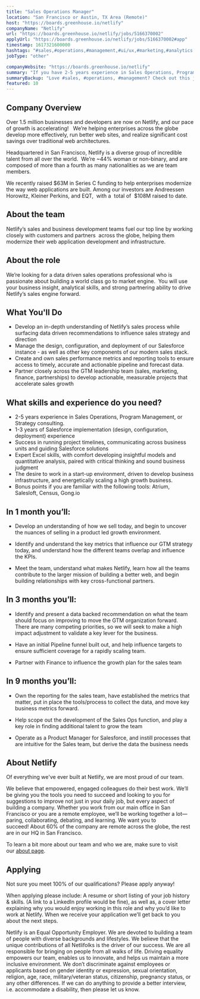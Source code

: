 ```yaml
---
title: "Sales Operations Manager"
location: "San Francisco or Austin, TX Area (Remote)"
host: "https://boards.greenhouse.io/netlify"
companyName: "Netlify"
url: "https://boards.greenhouse.io/netlify/jobs/5166370002"
applyUrl: "https://boards.greenhouse.io/netlify/jobs/5166370002#app"
timestamp: 1617321600000
hashtags: "#sales,#operations,#management,#ui/ux,#marketing,#analytics,#analysis,#finance,#office,#rest"
jobType: "other"

companyWebsite: "https://boards.greenhouse.io/netlify"
summary: "If you have 2-5 years experience in Sales Operations, Program Management or Strategy consulting, Netlify is looking for someone with your knowledge."
summaryBackup: "Love #sales, #operations, #management? Check out this job post!"
featured: 10
---
```


## Company Overview

Over 1.5 million businesses and developers are now on Netlify, and our pace of growth is accelerating!   We’re helping enterprises across the globe develop more effectively, run better web sites, and realize significant cost savings over traditional web architectures. 

Headquartered in San Francisco, Netlify is a diverse group of incredible talent from all over the world.  We’re ~44% woman or non-binary, and are composed of more than a fourth as many nationalities as we are team members.

We recently raised $63M in Series C funding to help enterprises modernize the way web applications are built. Among our investors are Andreessen Horowitz, Kleiner Perkins, and EQT,  with a  total of  $108M raised to date.

## About the team

Netlify’s sales and business development teams fuel our top line by working closely with customers and partners  across the globe, helping them modernize their web application development and infrastructure.

## About the role

We’re looking for a data driven sales operations professional who is passionate about building a world class go to market engine.  You will use your business insight, analytical skills, and strong partnering ability to drive Netlify’s sales engine forward. 

## What You'll Do

*   Develop an in-depth understanding of Netlify’s sales process while surfacing data driven recommendations to influence sales strategy and direction
*   Manage the design, configuration, and deployment of our Salesforce instance - as well as other key components of our modern sales stack. 
*   Create and own sales performance metrics and reporting tools to ensure access to timely, accurate and actionable pipeline and forecast data. 
*   Partner closely across the GTM leadership team (sales, marketing, finance, partnerships) to develop actionable, measurable projects that accelerate sales growth

## What skills and experience do you need?

*   2-5 years experience in Sales Operations, Program Management, or Strategy consulting. 
*   1-3 years of Salesforce implementation (design, configuration, deployment) experience
*   Success in running project timelines, communicating across business units and guiding Salesforce solutions
*   Expert Excel skills, with comfort developing insightful models and quantitative analysis, paired with critical thinking and sound business judgment
*   The desire to work in a start-up environment, driven to develop business infrastructure, and energetically scaling a high growth business.
*   Bonus points if you are familiar with the following tools: Atrium, Salesloft, Census, Gong.io

## In 1 month you’ll:

*   Develop an understanding of how we sell today, and begin to uncover the nuances of selling in a product led growth environment. 

*   Identify and understand the key metrics that influence our GTM strategy today, and understand how the different teams overlap and influence the KPIs. 

*   Meet the team, understand what makes Netlify, learn how all the teams contribute to the larger mission of building a better web, and begin building relationships with key cross-functional partners. 

## In 3 months you’ll:

*   Identify and present a data backed recommendation on what the team should focus on improving to move the GTM organization forward. There are many competing priorities, so we will seek to make a high impact adjustment to validate a key lever for the business. 

*   Have an initial Pipeline funnel built out, and help influence targets to ensure sufficient coverage for a rapidly scaling team. 

*   Partner with Finance to influence the growth plan for the sales team

## In 9 months you’ll:

*   Own the reporting for the sales team, have established the metrics that matter, put in place the tools/process to collect the data, and move key business metrics forward. 

*   Help scope out the development of the Sales Ops function, and play a key role in finding additional talent to grow the team
*   Operate as a Product Manager for Salesforce, and instill processes that are intuitive for the Sales team, but derive the data the business needs

## About Netlify

Of everything we've ever built at Netlify, we are most proud of our team.

We believe that empowered, engaged colleagues do their best work. We’ll be giving you the tools you need to succeed and looking to you for suggestions to improve not just in your daily job, but every aspect of building a company. Whether you work from our main office in San Francisco or you are a remote employee, we’ll be working together a lot—paring, collaborating, debating, and learning. We want you to succeed! About 60% of the company are remote across the globe, the rest are in our HQ in San Francisco.

To learn a bit more about our team and who we are, make sure to visit our [about page](http://netlify.com/about).

## Applying

Not sure you meet 100% of our qualifications? Please apply anyway!

When applying please include: A resume or short listing of your job history & skills. (A link to a LinkedIn profile would be fine), as well as, a cover letter explaining why you would enjoy working in this role and why you’d like to work at Netlify. When we receive your application we’ll get back to you about the next steps.

Netlify is an Equal Opportunity Employer. We are devoted to building a team of people with diverse backgrounds and lifestyles. We believe that the unique contributions of all Netlifolks is the driver of our success. We are all responsible for bringing on people from all walks of life. Driving equality empowers our team, enables us to innovate, and helps us maintain a more inclusive environment. We don’t discriminate against employees or applicants based on gender identity or expression, sexual orientation, religion, age, race, military/veteran status, citizenship, pregnancy status, or any other differences. If we can do anything to provide a better interview, i.e. accommodate a disability, then please let us know.
